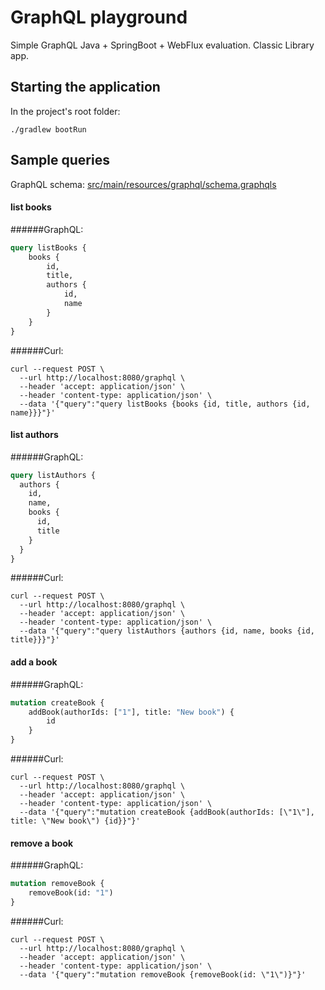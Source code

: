 # GraphQL playground

Simple GraphQL Java + SpringBoot + WebFlux evaluation. Classic Library app.

## Starting the application

In the project's root folder:

```shell script
./gradlew bootRun
```
## Sample queries
GraphQL schema: [src/main/resources/graphql/schema.graphqls](src/main/resources/graphql/schema.graphqls)
#### list books
######GraphQL:
```graphql
query listBooks {
    books {
        id,
        title,
        authors {
            id,
            name
        }
    }
}
```
######Curl:
```shell script
curl --request POST \
  --url http://localhost:8080/graphql \
  --header 'accept: application/json' \
  --header 'content-type: application/json' \
  --data '{"query":"query listBooks {books {id, title, authors {id, name}}}"}'
```
#### list authors
######GraphQL:
```graphql
query listAuthors {
  authors {
    id,
    name,
    books {
      id,
      title
    }
  }
}
```
######Curl:
```shell script
curl --request POST \
  --url http://localhost:8080/graphql \
  --header 'accept: application/json' \
  --header 'content-type: application/json' \
  --data '{"query":"query listAuthors {authors {id, name, books {id, title}}}"}'
```
#### add a book
######GraphQL:
```graphql
mutation createBook {
    addBook(authorIds: ["1"], title: "New book") {
        id
    }
}
```
######Curl:
```shell script
curl --request POST \
  --url http://localhost:8080/graphql \
  --header 'accept: application/json' \
  --header 'content-type: application/json' \
  --data '{"query":"mutation createBook {addBook(authorIds: [\"1\"], title: \"New book\") {id}}"}'
```
#### remove a book
######GraphQL:
```graphql
mutation removeBook {
	removeBook(id: "1")
}
```
######Curl:
```shell script
curl --request POST \
  --url http://localhost:8080/graphql \
  --header 'accept: application/json' \
  --header 'content-type: application/json' \
  --data '{"query":"mutation removeBook {removeBook(id: \"1\")}"}'
```